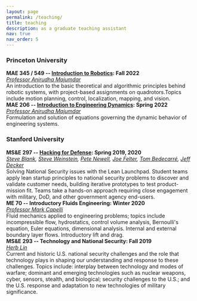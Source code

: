 ```yaml
---
layout: page
permalink: /teaching/
title: teaching
description: as a graduate teaching assistant
nav: true
nav_order: 5
---
```


### Princeton University
**MAE 345 / 549 -- [Introduction to Robotics](https://irom-lab.princeton.edu/intro-to-robotics/): Fall 2022**  
_[Professor Anirudha Majumdar](https://mae.princeton.edu/people/faculty/majumdar)_  
An introduction to the basic theoretical and algorithmic principles behind robotic systems, with project-based assignments on quadrotors.Topics include motion planning, control, localization, mapping, and vision.  
**MAE 206 -- [Introduction to Engineering Dynamics](https://registrar.princeton.edu/course-offerings/course-details?term=1234&courseid=002322): Spring 2022**  
_[Professor Anirudha Majumdar](https://mae.princeton.edu/people/faculty/majumdar)_  
Formulation and solution of equations governing the dynamic behavior of engineering systems.  
### Stanford University
**MS&E 297 -- [Hacking for Defense](https://www.h4d.us/): Spring 2019, 2020**  
_[Steve Blank](https://msande.stanford.edu/people/steven-blank), [Steve Weinstein](https://h4cs.stanford.edu/people/steve-weinstein), [Pete Newell](https://www.linkedin.com/in/petenewell), [Joe Felter](https://cisac.fsi.stanford.edu/people/joseph_felter), [Tom Bedecarré](https://msande.stanford.edu/people/thomas-bedecarre), [Jeff Decker](https://energy.stanford.edu/people/jeff-decker)_  
Solving National Security issues with the Lean Launchpad. Student teams apply lean startup principles to national security problems to discover and validate customer needs, building iterative prototypes to test product-mission fit. Teams take a hands-on approach requiring close engagement with military, DoD, and other government agency end-users.  
**ME 70 -- Introductory Fluids Engineering: Winter 2020**  
_[Professor Mark Capelli](https://profiles.stanford.edu/mark-cappelli)_  
Fluid mechanics applied to engineering problems; topics include incompressible flow, hydrostatics, control volume analysis, Bernoulli's equation, Euler equations, dimensional analysis. Internal and external boundary layer flows. Introductory lift and drag.  
**MS&E 293 -- Technology and National Security: Fall 2019**  
_[Herb Lin](https://cisac.fsi.stanford.edu/people/herbert_lin)_  
Current and historic U.S. national security challenges and the role that technology plays in shaping our understanding and response to these challenges. Topics include: interplay between technology and modes of warfare; dominant and emerging technologies such as nuclear weapons, cyber, sensors, stealth, and biological; security challenges to the U.S.; and the U.S. response and adaptation to new technologies of military significance.
